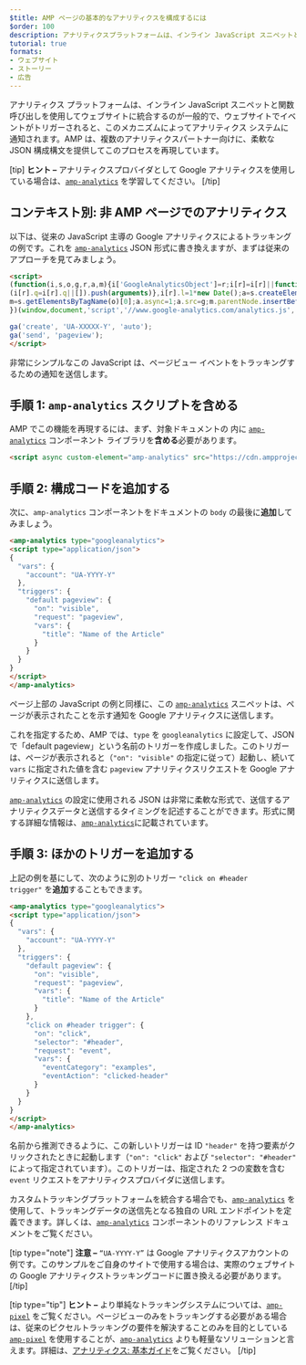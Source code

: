 ```yaml
---
$title: AMP ページの基本的なアナリティクスを構成するには
$order: 100
description: アナリティクスプラットフォームは、インライン JavaScript スニペットと関数呼び出しを使用してウェブサイトに統合されるのが一般的で、これによりイベントがトリガされ、アナリティクスシステムにイベントが送り返されます。
tutorial: true
formats:
- ウェブサイト
- ストーリー
- 広告
---
```


アナリティクス プラットフォームは、インライン JavaScript スニペットと関数呼び出しを使用してウェブサイトに統合するのが一般的で、ウェブサイトでイベントがトリガーされると、このメカニズムによってアナリティクス システムに通知されます。AMP は、複数のアナリティクスパートナー向けに、柔軟な JSON 構成構文を提供してこのプロセスを再現しています。

[tip] **ヒント –** アナリティクスプロバイダとして Google アナリティクスを使用している場合は、[`amp-analytics`](../../../documentation/components/reference/amp-analytics.md) を学習してください。 [/tip]

## コンテキスト別: 非 AMP ページでのアナリティクス

以下は、従来の JavaScript 主導の Google アナリティクスによるトラッキングの例です。これを [`amp-analytics`](../../../documentation/components/reference/amp-analytics.md) JSON 形式に書き換えますが、まずは従来のアプローチを見てみましょう。

```html
<script>
(function(i,s,o,g,r,a,m){i['GoogleAnalyticsObject']=r;i[r]=i[r]||function(){
(i[r].q=i[r].q||[]).push(arguments)},i[r].l=1*new Date();a=s.createElement(o),
m=s.getElementsByTagName(o)[0];a.async=1;a.src=g;m.parentNode.insertBefore(a,m)
})(window,document,'script','//www.google-analytics.com/analytics.js','ga');

ga('create', 'UA-XXXXX-Y', 'auto');
ga('send', 'pageview');
</script>
```

非常にシンプルなこの JavaScript は、ページビュー イベントをトラッキングするための通知を送信します。

## 手順 1: `amp-analytics` スクリプトを含める

AMP でこの機能を再現するには、まず、対象ドキュメントの <code><head></code> 内に [`amp-analytics`](../../../documentation/components/reference/amp-analytics.md) コンポーネント ライブラリを<strong>含める</strong>必要があります。

```html
<script async custom-element="amp-analytics" src="https://cdn.ampproject.org/v0/amp-analytics-0.1.js"></script>
```

## 手順 2: 構成コードを追加する

次に、<a><code>amp-analytics</code></a> コンポーネントをドキュメントの `body` の最後に<strong>追加</strong>してみましょう。

```html
<amp-analytics type="googleanalytics">
<script type="application/json">
{
  "vars": {
    "account": "UA-YYYY-Y"
  },
  "triggers": {
    "default pageview": {
      "on": "visible",
      "request": "pageview",
      "vars": {
        "title": "Name of the Article"
      }
    }
  }
}
</script>
</amp-analytics>
```

ページ上部の JavaScript の例と同様に、この [`amp-analytics`](../../../documentation/components/reference/amp-analytics.md) スニペットは、ページが表示されたことを示す通知を Google アナリティクスに送信します。

これを指定するため、AMP では、`type` を `googleanalytics` に設定して、JSON で「default pageview」という名前のトリガーを作成しました。このトリガーは、ページが表示されると（`"on": "visible"` の指定に従って）起動し、続いて `vars` に指定された値を含む `pageview` アナリティクスリクエストを Google アナリティクスに送信します。

[`amp-analytics`](../../../documentation/components/reference/amp-analytics.md) の設定に使用される JSON は非常に柔軟な形式で、送信するアナリティクスデータと送信するタイミングを記述することができます。形式に関する詳細な情報は、[`amp-analytics`](../../../documentation/components/reference/amp-analytics.md)に記載されています。

## 手順 3: ほかのトリガーを追加する

上記の例を基にして、次のように別のトリガー <code>"click on #header trigger"</code> を<strong>追加</strong>することもできます。

```html
<amp-analytics type="googleanalytics">
<script type="application/json">
{
  "vars": {
    "account": "UA-YYYY-Y"
  },
  "triggers": {
    "default pageview": {
      "on": "visible",
      "request": "pageview",
      "vars": {
        "title": "Name of the Article"
      }
    },
    "click on #header trigger": {
      "on": "click",
      "selector": "#header",
      "request": "event",
      "vars": {
        "eventCategory": "examples",
        "eventAction": "clicked-header"
      }
    }
  }
}
</script>
</amp-analytics>
```

名前から推測できるように、この新しいトリガーは ID `"header"` を持つ要素がクリックされたときに起動します（`"on": "click"` および `"selector": "#header"` によって指定されています）。このトリガーは、指定された 2 つの変数を含む `event` リクエストをアナリティクスプロバイダに送信します。

カスタムトラッキングプラットフォームを統合する場合でも、[`amp-analytics`](../../../documentation/components/reference/amp-analytics.md) を使用して、トラッキングデータの送信先となる独自の URL エンドポイントを定義できます。詳しくは、[`amp-analytics`](../../../documentation/components/reference/amp-analytics.md) コンポーネントのリファレンス ドキュメントをご覧ください。

[tip type="note"] **注意 –**  `“UA-YYYY-Y”` は Google アナリティクスアカウントの例です。このサンプルをご自身のサイトで使用する場合は、実際のウェブサイトの Google アナリティクストラッキングコードに置き換える必要があります。 [/tip]

[tip type="tip"] **ヒント –** より単純なトラッキングシステムについては、[`amp-pixel`](../../../documentation/components/reference/amp-pixel.md) をご覧ください。ページビューのみをトラッキングする必要がある場合は、従来のピクセルトラッキングの要件を解決することのみを目的としている [`amp-pixel`](../../../documentation/components/reference/amp-pixel.md) を使用することが、[`amp-analytics`](../../../documentation/components/reference/amp-analytics.md) よりも軽量なソリューションと言えます。詳細は、[アナリティクス: 基本ガイド](../../../documentation/guides-and-tutorials/optimize-measure/configure-analytics/analytics_basics.md)をご覧ください。 [/tip]

